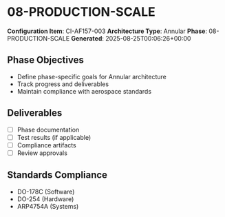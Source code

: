 # 08-PRODUCTION-SCALE

**Configuration Item**: CI-AF157-003
**Architecture Type**: Annular
**Phase**: 08-PRODUCTION-SCALE
**Generated**: 2025-08-25T00:06:26+00:00

## Phase Objectives
- Define phase-specific goals for Annular architecture
- Track progress and deliverables
- Maintain compliance with aerospace standards

## Deliverables
- [ ] Phase documentation
- [ ] Test results (if applicable)
- [ ] Compliance artifacts
- [ ] Review approvals

## Standards Compliance
- DO-178C (Software)
- DO-254 (Hardware)
- ARP4754A (Systems)
